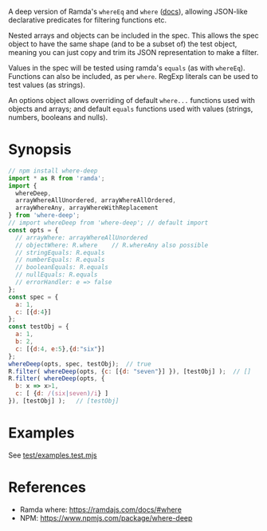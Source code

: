 A deep version of Ramda's `whereEq` and `where` ([docs](https://ramdajs.com/docs/#where)), allowing JSON-like declarative predicates for filtering functions etc. 

Nested arrays and objects can be included in the spec. This allows the spec object to have the same shape (and to be a subset of) the test object, meaning you can just copy and trim its JSON representation to make a filter.

Values in the spec will be tested using ramda's `equals` (as with `whereEq`). Functions can also be included, as per `where`. RegExp literals can be used to test values (as strings).

An options object allows overriding of default `where...` functions used with objects and arrays; and default `equals` functions used with values (strings, numbers, booleans and nulls). 

# Synopsis

```js
// npm install where-deep
import * as R from 'ramda';
import {
  whereDeep, 
  arrayWhereAllUnordered, arrayWhereAllOrdered, 
  arrayWhereAny, arrayWhereWithReplacement
} from 'where-deep';
// import whereDeep from 'where-deep'; // default import 
const opts = {
  // arrayWhere: arrayWhereAllUnordered   
  // objectWhere: R.where    // R.whereAny also possible
  // stringEquals: R.equals  
  // numberEquals: R.equals
  // booleanEquals: R.equals
  // nullEquals: R.equals
  // errorHandler: e => false
};
const spec = {
  a: 1,
  c: [{d:4}] 
};
const testObj = {
  a: 1,
  b: 2,
  c: [{d:4, e:5},{d:"six"}]
};
whereDeep(opts, spec, testObj);  // true 
R.filter( whereDeep(opts, {c: [{d: "seven"}] }), [testObj] );  // []
R.filter( whereDeep(opts, {
  b: x => x>1,
  c: [ {d: /(six|seven)/i} ]
}), [testObj] );   // [testObj]
```

# Examples

See [test/examples.test.mjs](https://github.com/phhu/where-deep/blob/main/test/examples.test.mjs)

# References

* Ramda where: https://ramdajs.com/docs/#where
* NPM: https://www.npmjs.com/package/where-deep
